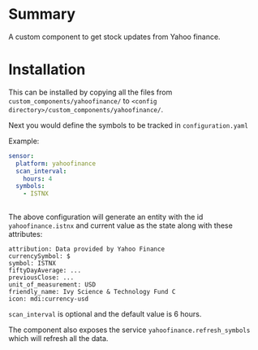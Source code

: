 # Summary
A custom component to get stock updates from Yahoo finance.

# Installation

This can be installed by copying all the files from `custom_components/yahoofinance/` to `<config directory>/custom_components/yahoofinance/`.

Next you would define the symbols to be tracked in `configuration.yaml`

Example:

```yaml
sensor:
  platform: yahoofinance
  scan_interval:
    hours: 4
  symbols:
    - ISTNX 
  
```

The above configuration will generate an entity with the id `yahoofinance.istnx` and current value as the state along with these attributes:

```
attribution: Data provided by Yahoo Finance
currencySymbol: $
symbol: ISTNX
fiftyDayAverage: ...
previousClose: ...
unit_of_measurement: USD
friendly_name: Ivy Science & Technology Fund C
icon: mdi:currency-usd
```

`scan_interval` is optional and the default value is 6 hours.


The component also exposes the service `yahoofinance.refresh_symbols` which will refresh all the data.
